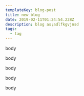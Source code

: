 ```yaml
---
templateKey: blog-post
title: new blog
date: 2019-02-11T01:24:54.228Z
description: blog as;adlfkgvjnsd
tags:
  - tag
---
```

body

body

body

body

body
